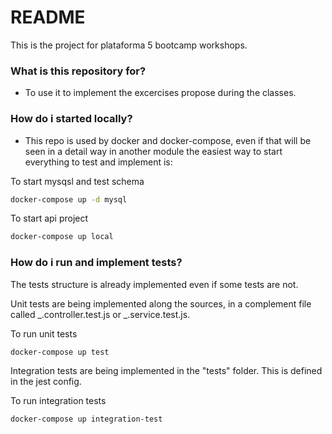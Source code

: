 # README

This is the project for plataforma 5 bootcamp workshops.

### What is this repository for?

- To use it to implement the excercises propose during the classes.

### How do i started locally?

- This repo is used by docker and docker-compose, even if that will be seen in a detail way in another module the easiest way to start everything to test and implement is:

To start mysqsl and test schema

```bash
docker-compose up -d mysql
```

To start api project

```bash
docker-compose up local
```

### How do i run and implement tests?

The tests structure is already implemented even if some tests are not.

Unit tests are being implemented along the sources, in a complement file called _.controller.test.js or _.service.test.js.

To run unit tests

```bash
docker-compose up test
```

Integration tests are being implemented in the "tests" folder.
This is defined in the jest config.

To run integration tests

```bash
docker-compose up integration-test
```

